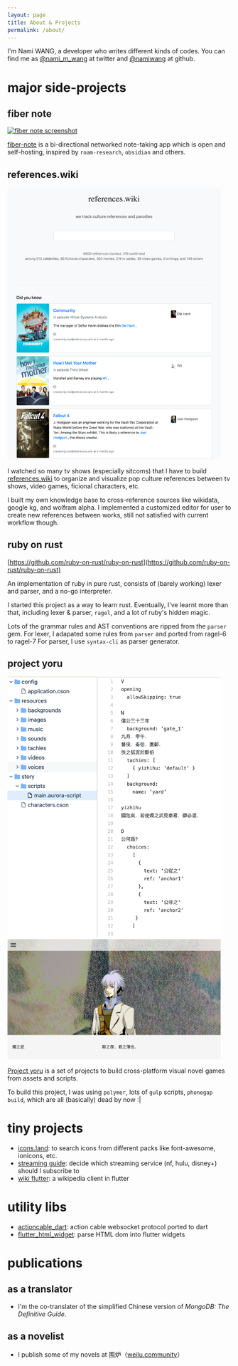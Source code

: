 ```yaml
---
layout: page
title: About & Projects
permalink: /about/
---
```


I'm Nami WANG, a developer who writes different kinds of codes. You can find me as [@nami_m_wang](https://twitter.com/nami_m_wang) at twitter and [@namiwang](https://github.com/namiwang) at github.

# major side-projects

## fiber note

<a href="https://github.com/namiwang/fiber-note" target="_blank">
  <img src="/assets/images/fiber-note.gif" width="480" alt="fiber note screenshot">
</a>

[fiber-note](https://github.com/namiwang/fiber-note) is a bi-directional networked note-taking app which is open and self-hosting, inspired by `roam-research`, `obsidian` and others.

## references.wiki

<a href="https://references.wiki" target="_blank">
  <img src="/assets/images/ref-wiki.png" width=480 alt="references.wiki screenshot">
</a>

I watched so many tv shows (especially sitcoms) that I have to build [references.wiki](https://references.wiki) to organize and visualize pop culture references between tv shows, video games, ficional characters, etc.

I built my own knowledge base to cross-reference sources like wikidata, google kg,  and wolfram alpha. I implemented a customized editor for user to create new references between works, still not satisfied with current workflow though.

## ruby on rust

[https://github.com/ruby-on-rust/ruby-on-rust](https://github.com/ruby-on-rust/ruby-on-rust)

An implementation of ruby in pure rust, consists of (barely working) lexer and parser, and a no-go interpreter.

I started this project as a way to learn rust. Eventually, I've learnt more than that, including lexer & parser, `ragel`, and a lot of ruby's hidden magic.

Lots of the grammar rules and AST conventions are ripped from the `parser` gem. For lexer, I adapated some rules from `parser` and ported from ragel-6 to ragel-7 For parser, I use `syntax-cli` as parser generator.

## project yoru

<img src="/assets/images/project-yoru-1.png" width=480 alt="project yoru screenshot">

<img src="/assets/images/project-yoru-2.png" width=480 alt="project yoru screenshot">

[Project yoru](https://github.com/project-yoru) is a set of projects to build cross-platform visual novel games from assets and scripts.

To build this project, I was using `polymer`, lots of `gulp` scripts, `phonegap build`, which are all (basically) dead by now \:\|

# tiny projects

- [icons.land](https://icons.land): to search icons from different packs like font-awesome, ionicons, etc.
- [streaming guide](https://streaming-guide.github.io): decide which streaming service (nf, hulu, disney+) should I subscribe to
- [wiki flutter](https://github.com/namiwang/wiki-flutter): a wikipedia client in flutter

# utility libs

- [actioncable_dart](https://github.com/namiwang/actioncable_dart): action cable websocket protocol ported to dart
- [flutter_html_widget](https://github.com/namiwang/flutter_html_widget): parse HTML dom into flutter widgets

# publications

## as a translator

- I'm the co-translater of the simplified Chinese version of _MongoDB: The Definitive Guide_.

## as a novelist

- I publish some of my novels at 围炉（[weilu.community](https://weilu.community)）

<!-- # communities

- ingress enlighten lv.10
- help organized wikipedia offline events in shanghai -->
